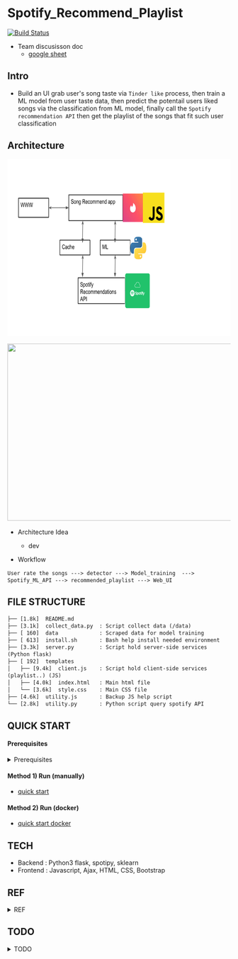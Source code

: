 # Spotify_Recommend_Playlist

[![Build Status](https://travis-ci.org/yennanliu/spotify_recommend_playlist.svg?branch=master)](https://travis-ci.org/yennanliu/spotify_recommend_playlist)

- Team discusisson doc 
	- [google sheet](https://docs.google.com/spreadsheets/d/1m8XjTOgJBmAV6EVHB09P1V2q8DbRAM4FRK8jtWBG7W8/edit?usp=sharing)

## Intro
- Build an UI grab user's song taste via `Tinder like` process, then train a ML model from user taste data, then predict the potentail users liked songs via the classification from ML model, finally call the `Spotify recommendation API` then get the playlist of the songs that fit such user classification

## Architecture
<p align="center"><img src ="https://github.com/yennanliu/spotify_recommend_playlist/blob/master/doc/pic/architecture.svg" width="800" height="400"></p>

<p align="center"><img src ="https://github.com/yennanliu/spotify_recommend_playlist/blob/master/doc/pic/doc/pic/information_arch.svg" width="800" height="400"></p>

- Architecture Idea 
	- dev 

- Workflow

```
User rate the songs ---> detector ---> Model_training  ---> Spotify_ML_API ---> recommended_playlist ---> Web_UI 
```

## FILE STRUCTURE 

```
├── [1.8k]  README.md
├── [3.1k]  collect_data.py  : Script collect data (/data)
├── [ 160]  data             : Scraped data for model training 
├── [ 613]  install.sh       : Bash help install needed environment 
├── [3.3k]  server.py        : Script hold server-side services (Python flask)
├── [ 192]  templates	     
│   ├── [9.4k]  client.js    : Script hold client-side services (playlist..) (JS)
│   ├── [4.0k]  index.html   : Main html file 
│   └── [3.6k]  style.css    : Main CSS file 
├── [4.6k]  utility.js       : Backup JS help script 
└── [2.8k]  utility.py       : Python script query spotify API 

```

## QUICK START

#### Prerequisites

<details>
<summary>Prerequisites</summary>

- Step 1 
	- Get the spotify SPOTIPY_CLIENT_ID and SPOTIPY_CLIENT_SECRET 
	- https://developer.spotify.com/dashboard/applications

- Step 2 
	- Create an APP at developer page with created SPOTIPY_CLIENT_ID
	- https://developer.spotify.com
- Step 3 
	- Rename [.creds.yml.dev](https://github.com/yennanliu/spotify_recommend_playlist/blob/master/.creds.yml.dev) to `.creds.yml` and update the Spotify credential (SPOTIPY_CLIENT_ID, SPOTIPY_CLIENT_SECRET)
- Step 4
	- Execute the following commands (Method 1)then run the web APP locally 
	- The APP UI should be available at : http://127.0.0.1:7777/

</details>

#### Method 1) Run (manually)  

- [quick start](https://github.com/yennanliu/spotify_recommend_playlist/blob/master/doc/quick_start.md)


#### Method 2) Run (docker)

- [quick start docker](https://github.com/yennanliu/spotify_recommend_playlist/blob/master/doc/quick_start_docker.md)


## TECH
- Backend : Python3 flask, spotipy, sklearn 
- Frontend : Javascript, Ajax, HTML, CSS, Bootstrap 

## REF 

<details>
<summary>REF</summary>

- [ref.md](https://github.com/yennanliu/spotify_recommend_playlist/blob/master/ref.md) 
- Inspired by 
	- https://nelson.glitch.me/#
</details>

## TODO

<details>
<summary>TODO</summary>

- Fix JS Ajax call API part
- Fix frontend layout 
- Dockerize the project  
</details>
